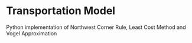 # Transportation Model
 Python implementation of Northwest Corner Rule, Least Cost Method and Vogel Approximation
